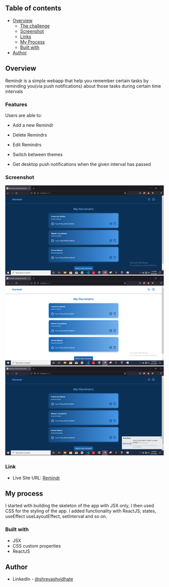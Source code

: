 ## Table of contents

- [Overview](#overview)
  - [The challenge](#the-challenge)
  - [Screenshot](#screenshot)
  - [Links](#links)
  - [My Process](#my-process)
  - [Built with](#built-with)
- [Author](#author)

## Overview
Remindr is a simple webapp that help you remember certain tasks by reminding you(via push notifications) about those tasks during certain time intervals

### Features

Users are able to:

- Add a new Remindr

- Delete Remindrs

- Edit Remindrs

- Switch between themes

- Get desktop push notifications when the given interval has passed

### Screenshot

![](./src/assets/Screenshot%20(161).png)
![](./src/assets/Screenshot%20(162).png)
![](./src/assets/Screenshot%20(163).png)

### Link

- Live Site URL: [Remindr](https://remindr-webapp.netlify.app)

## My process
I started with building the skeleton of the app with JSX only, I then used CSS for the styling of the app. I added functionality with ReactJS; states, useEffect useLayoutEffect, setInterval and so on. 

### Built with

- JSX
- CSS custom properties
- ReactJS

## Author
- LinkedIn - [@shreyashvidhate](https://www.linkedin.com/in/shreyashvidhate)